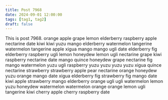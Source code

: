 ```yaml
---
title: Post 7968
date: 2024-09-01 12:00:00
tags: [tag1, tag2]
draft: false
---
```

This is post 7968.
orange
apple
grape
lemon
elderberry
raspberry
apple
nectarine
date
kiwi
kiwi
yuzu
mango
elderberry
watermelon
tangerine
watermelon
tangerine
apple
xigua
mango
mango
ugli
date
elderberry
fig
elderberry
raspberry
ugli
lemon
honeydew
lemon
ugli
nectarine
grape
kiwi
raspberry
nectarine
date
mango
quince
honeydew
grape
nectarine
fig
mango
watermelon
yuzu
ugli
raspberry
yuzu
yuzu
yuzu
yuzu
xigua
quince
nectarine
strawberry
strawberry
apple
pear
nectarine
orange
honeydew
yuzu
orange
mango
date
xigua
elderberry
fig
strawberry
fig
mango
date
kiwi
apple
strawberry
mango
elderberry
orange
ugli
ugli
watermelon
lemon
yuzu
honeydew
watermelon
watermelon
orange
orange
lemon
ugli
tangerine
kiwi
cherry
apple
cherry
raspberry
date
